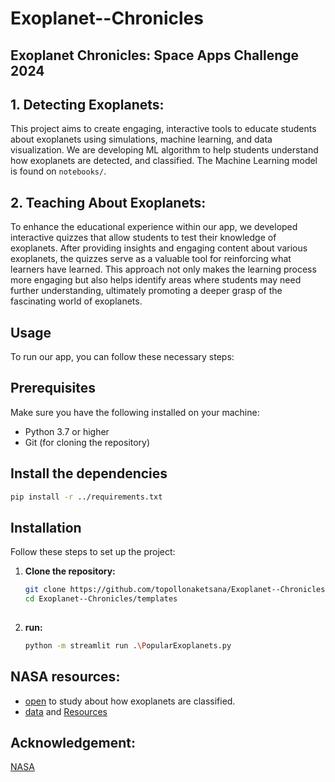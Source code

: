 # Exoplanet--Chronicles

## Exoplanet Chronicles: Space Apps Challenge 2024

## 1. Detecting Exoplanets:

This project aims to create engaging, interactive tools to educate students about exoplanets using simulations, machine learning, and data visualization. We are developing ML algorithm to help students understand how exoplanets are detected, and classified. The Machine Learning model is found on `notebooks/`.

## 2. Teaching About Exoplanets:
To enhance the educational experience within our app, we developed interactive quizzes that allow students to test their knowledge of exoplanets. After providing insights and engaging content about various exoplanets, the quizzes serve as a valuable tool for reinforcing what learners have learned. This approach not only makes the learning process more engaging but also helps identify areas where students may need further understanding, ultimately promoting a deeper grasp of the fascinating world of exoplanets.


## Usage
To run our app, you can follow these necessary steps:

## Prerequisites

Make sure you have the following installed on your machine:

- Python 3.7 or higher
- Git (for cloning the repository)

## Install the dependencies
```bash
pip install -r ../requirements.txt

```

## Installation

Follow these steps to set up the project:

1. **Clone the repository:**

   ```bash
   git clone https://github.com/topollonaketsana/Exoplanet--Chronicles.git
   cd Exoplanet--Chronicles/templates
    
2. **run:**
 
   ```bash
   python -m streamlit run .\PopularExoplanets.py


## NASA resources:
* [open](https://science.nasa.gov/exoplanets/how-we-find-and-characterize/) to study about how exoplanets are classified.
* [data](https://exoplanetarchive.ipac.caltech.edu/docs/data.html) and [Resources](https://www.spaceappschallenge.org/resources/)


## Acknowledgement:
[NASA](https://www.nasa.gov/)

